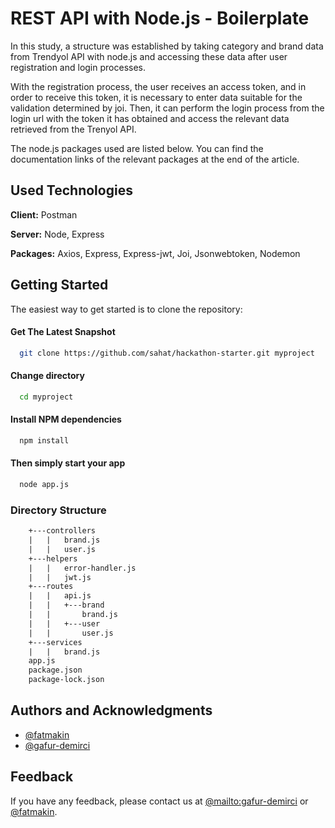 
# REST API with Node.js - Boilerplate

In this study, a structure was established by taking category and brand data from Trendyol API with node.js and accessing these data after user registration and login processes.

With the registration process, the user receives an access token, and in order to receive this token, it is necessary to enter data suitable for the validation determined by joi. Then, it can perform the login process from the login url with the token it has obtained and access the relevant data retrieved from the Trenyol API.

The node.js packages used are listed below. You can find the documentation links of the relevant packages at the end of the article.


## Used Technologies

**Client:** Postman

**Server:** Node, Express

**Packages:** Axios, Express, Express-jwt, Joi, Jsonwebtoken, Nodemon    




  ## Getting Started
The easiest way to get started is to clone the repository:

#### Get The Latest Snapshot

```bash
  git clone https://github.com/sahat/hackathon-starter.git myproject
```

#### Change directory

```bash
  cd myproject
```

#### Install NPM dependencies

```bash
  npm install
```

#### Then simply start your app

```bash
  node app.js
```

### Directory Structure

```txt
    +---controllers
    |   |   brand.js
    |   |   user.js
    +---helpers
    |   |   error-handler.js
    |   |   jwt.js
    +---routes
    |   |   api.js
    |   |   +---brand
    |   |       brand.js
    |   |   +---user
    |   |       user.js
    +---services
    |   |   brand.js
    app.js
    package.json
    package-lock.json
```


## Authors and Acknowledgments

- [@fatmakin](https://github.com/fatmakin)
- [@gafur-demirci](https://github.com/gafur-demirci)

## Feedback

If you have any feedback, please contact us at [@mailto:gafur-demirci](mailto:gafur.gs.68@gmail.com) or [@fatmakin](mailto:fatmakin.fa@gmail.com).

  
